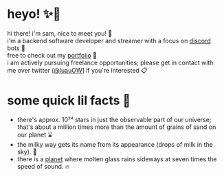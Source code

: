 # heyo! ✨👋
hi there! i'm sam, nice to meet you! 🚀
<br>
i'm a backend software developer and streamer with a focus on [discord](https://discord.com) bots 🤖
<br>
free to check out my [portfolio](https://luau.gg) 💼
<br>
i am actively pursuing freelance opportunities; please get in contact with me over twitter ([@luauOW](https://twitter.com/luauOW)] if you're interested 📋

# some quick lil facts 🤯
* there's approx. 10²⁴ stars in just the observable part of our universe; that's about a million times more than the amount of grains of sand on our planet ⌛
* the milky way gets its name from its appearance (drops of milk in the sky). 🥛
* there is a [planet](https://en.wikipedia.org/wiki/HD_189733_b) where molten glass rains sideways at seven times the speed of sound. 🔥
